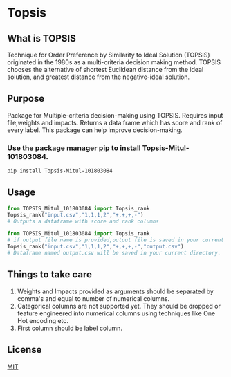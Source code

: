 # Topsis


## What is TOPSIS

Technique for Order Preference by Similarity to Ideal Solution (TOPSIS) originated in the 1980s as a multi-criteria decision making method. TOPSIS chooses the alternative of shortest Euclidean distance from the ideal solution, and greatest distance from the negative-ideal solution.

## Purpose

Package for Multiple-criteria decision-making using TOPSIS. Requires input file,weights and impacts. Returns a data frame which has score and rank of every label. This package can help improve decision-making.

### Use the package manager [pip](https://pip.pypa.io/en/stable/) to install Topsis-Mitul-101803084.

```bash
pip install Topsis-Mitul-101803084
```

## Usage

```python
from TOPSIS_Mitul_101803084 import Topsis_rank
Topsis_rank("input.csv","1,1,1,2","+,+,+,-")
# Outputs a dataframe with score and rank columns

```
```python
from TOPSIS_Mitul_101803084 import Topsis_rank
# if output file name is provided,output file is saved in your current directory
Topsis_rank("input.csv","1,1,1,2","+,+,+,-","output.csv")
# Dataframe named output.csv will be saved in your current directory.

```
## Things to take care

1) Weights and Impacts provided as arguments should be separated by comma's and equal to number of numerical columns.
2) Categorical columns are not supported yet. They should be dropped or feature engineered into numerical columns using techniques like One Hot encoding etc.
3) First column should be label column.

## License
[MIT](https://choosealicense.com/licenses/mit/)